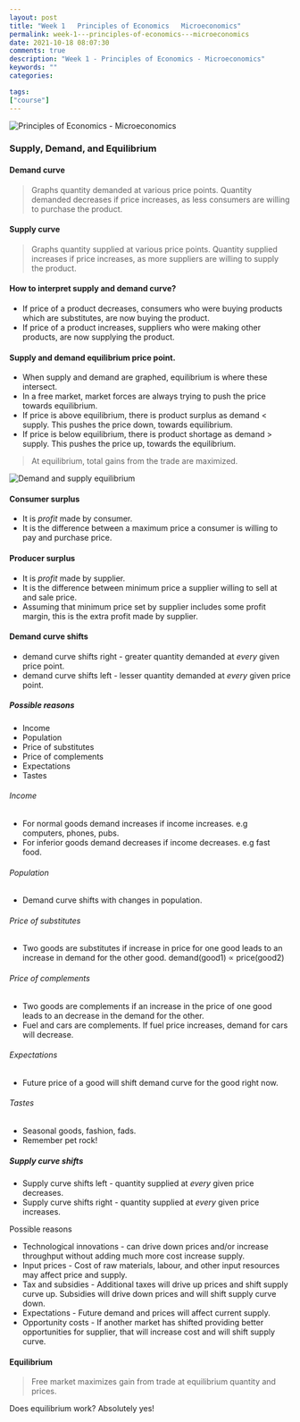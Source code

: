 ```yaml
---
layout: post
title: "Week 1   Principles of Economics   Microeconomics"
permalink: week-1---principles-of-economics---microeconomics
date: 2021-10-18 08:07:30
comments: true
description: "Week 1 - Principles of Economics - Microeconomics"
keywords: ""
categories:

tags:
["course"]
---
```

![Principles of Economics - Microeconomics](/images/microeconomics-course.png)

### Supply, Demand, and Equilibrium


#### Demand curve

>Graphs quantity demanded at various price points. Quantity demanded decreases if price increases, as less consumers are willing to purchase the product.

#### Supply curve
>Graphs quantity supplied at various price points. Quantity supplied increases if price increases, as more suppliers are willing to supply the product.

#### How to interpret supply and demand curve?
* If price of a product decreases, consumers who were buying products which are substitutes, are now buying the product.
* If price of a product increases, suppliers who were making other products, are now supplying the product.

#### Supply and demand equilibrium price point.
* When supply and demand are graphed, equilibrium is where these intersect.
* In a free market, market forces are always trying to push the price towards equilibrium.
* If price is above equilibrium, there is product surplus as demand < supply. This pushes the price down, towards equilibrium.
* If price is below equilibrium, there is product shortage as demand > supply. This pushes the price up, towards the equilibrium.

> At equilibrium, total gains from the trade are maximized.

![Demand and supply equilibrium](/images/demand-supply-equilibrium.png)


#### Consumer surplus
* It is _profit_ made by consumer.
* It is the difference between a maximum price a consumer is willing to pay and purchase price.


#### Producer surplus
* It is _profit_ made by supplier.
* It is the difference between minimum price a supplier willing to sell at and sale price.
* Assuming that minimum price set by supplier includes some profit margin, this is the extra profit made by supplier.


#### Demand curve shifts
* demand curve shifts right - greater quantity demanded at _every_ given price point.
* demand curve shifts left - lesser quantity demanded at _every_ given price point.

##### Possible reasons
* Income
* Population
* Price of substitutes
* Price of complements
* Expectations
* Tastes

###### Income
* For normal goods demand increases if income increases. e.g computers, phones, pubs.
* For inferior goods demand decreases if income decreases. e.g fast food.

###### Population
* Demand curve shifts with changes in population.

###### Price of substitutes
* Two goods are substitutes if increase in price for one good leads to an increase in demand for the other good. demand(good1) ∝ price(good2)

###### Price of complements
* Two goods are complements if an increase in the price of one good leads to an decrease in the demand for the other.
* Fuel and cars are complements. If fuel price increases, demand for cars will decrease.

###### Expectations
* Future price of a good will shift demand curve for the good right now.

###### Tastes
* Seasonal goods, fashion, fads.
* Remember pet rock!

##### Supply curve shifts
* Supply curve shifts left - quantity supplied at _every_ given price decreases.
* Supply curve shifts right - quantity supplied at _every_ given price increases.

Possible reasons
* Technological innovations - can drive down prices and/or increase throughput without adding much more cost increase supply.
* Input prices - Cost of raw materials, labour, and other input resources may affect price and supply.
* Tax and subsidies - Additional taxes will drive up prices and shift supply curve up. Subsidies will drive down prices and will shift supply curve down.
* Expectations - Future demand and prices will affect current supply.
* Opportunity costs - If another market has shifted providing better opportunities for supplier, that will increase cost and will shift supply curve.

#### Equilibrium
> Free market maximizes gain from trade at equilibrium quantity and prices.

Does equilibrium work? Absolutely yes!
